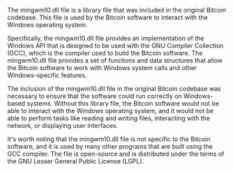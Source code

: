 The mingwm10.dll file is a library file that was included in the original Bitcoin codebase. This file is used by the Bitcoin software to interact with the Windows operating system.

Specifically, the mingwm10.dll file provides an implementation of the Windows API that is designed to be used with the GNU Compiler Collection (GCC), which is the compiler used to build the Bitcoin software. The mingwm10.dll file provides a set of functions and data structures that allow the Bitcoin software to work with Windows system calls and other Windows-specific features.

The inclusion of the mingwm10.dll file in the original Bitcoin codebase was necessary to ensure that the software could run correctly on Windows-based systems. Without this library file, the Bitcoin software would not be able to interact with the Windows operating system, and it would not be able to perform tasks like reading and writing files, interacting with the network, or displaying user interfaces.

It's worth noting that the mingwm10.dll file is not specific to the Bitcoin software, and it is used by many other programs that are built using the GCC compiler. The file is open-source and is distributed under the terms of the GNU Lesser General Public License (LGPL).